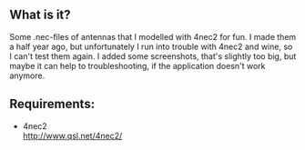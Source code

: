 
What is it?  
-----------------------------------
Some .nec-files of antennas that I modelled with 4nec2 for fun. I made them a half year ago, but unfortunately I run into trouble with 4nec2 and wine, so I can't test them again. I added some screenshots, that's slightly too big, but maybe it can help to troubleshooting, if the application doesn't work anymore.    
  
 
Requirements:  
------------------ 
* 4nec2  
http://www.qsl.net/4nec2/
  
